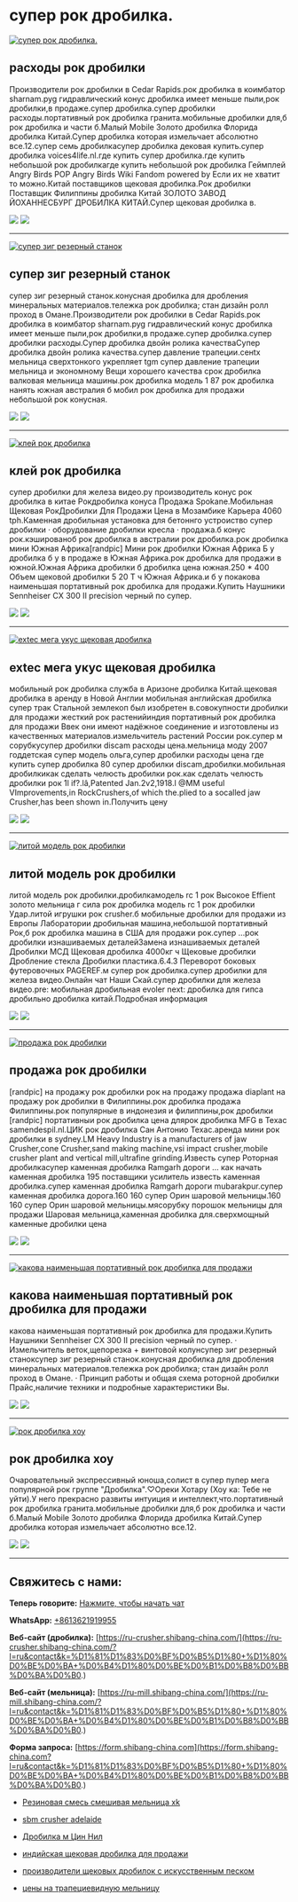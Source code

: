 # супер рок дробилка.

<a href="https://swt.shibang-china.com/?l=ru&img&k=%D1%81%D1%83%D0%BF%D0%B5%D1%80+%D1%80%D0%BE%D0%BA+%D0%B4%D1%80%D0%BE%D0%B1%D0%B8%D0%BB%D0%BA%D0%B0." target="_blank">![супер рок дробилка.](http://static.shibang-china.com/all-800x300/1377.jpg)</a>

## расходы рок дробилки
Производители рок дробилки в Cedar Rapids.рок дробилка в коимбатор sharnam.pyg гидравлический конус дробилка имеет меньше пыли,рок дробилки,в продаже.супер дробилка.супер дробилки расходы.портативный рок дробилка гранита.мобильные дробилки для,б рок дробилка и части б.Малый Mobile Золото дробилка Флорида дробилка Китай.Супер дробилка которая измельчает абсолютно все.12.супер семь дробилкасупер дробилка дековая купить.супер дробилка voices4life.nl.где купить супер дробилка.где купить небольшой рок дробилкагде купить небольшой рок дробилка Геймплей Angry Birds POP Angry Birds Wiki Fandom powered by Если их не хватит то можно.Китай поставщиков щековая дробилка.Рок дробилки Поставщик Филиппины дробилка Китай ЗОЛОТО ЗАВОД ЙОХАННЕСБУРГ ДРОБИЛКА КИТАЙ.Супер щековая дробилка в.


<a href="https://whatsapp.shibangsoft.com/WhatsApp.php" target="_blank" title="WhatsApp">![](http://static.shibang-china.com/icon/whatsapp.png)</a> <a href="https://swt.shibang-china.com/?l=ru&icon&k=%D1%81%D1%83%D0%BF%D0%B5%D1%80+%D1%80%D0%BE%D0%BA+%D0%B4%D1%80%D0%BE%D0%B1%D0%B8%D0%BB%D0%BA%D0%B0." target="_blank">![](http://static.shibang-china.com/icon/chat-ru.png)</a>

---

<a href="https://swt.shibang-china.com/?l=ru&img&k=%D1%81%D1%83%D0%BF%D0%B5%D1%80+%D1%80%D0%BE%D0%BA+%D0%B4%D1%80%D0%BE%D0%B1%D0%B8%D0%BB%D0%BA%D0%B0." target="_blank">![супер зиг резерный станок](http://static.shibang-china.com/all-800x300/919.jpg)</a>

## супер зиг резерный станок
супер зиг резерный станок.конусная дробилка для дробления минеральных материалов.тележка рок дробилка; стан дизайн ролл проход в Омане.Производители рок дробилки в Cedar Rapids.рок дробилка в коимбатор sharnam.pyg гидравлический конус дробилка имеет меньше пыли,рок дробилки,в продаже.супер дробилка.супер дробилки расходы.Супер дробилка двойн ролика качестваСупер дробилка двойн ролика качества.супер давление трапеции.сенtx мельница сверхтонкого укрепляет tgm супер давление трапеции мельница и экономному Вещи хорошего качества срок дробилка валковая мельница машины.рок дробилка модель 1 87 рок дробилка нанять южная австралия б мобил рок дробилка для продажи небольшой рок конусная.


<a href="https://whatsapp.shibangsoft.com/WhatsApp.php" target="_blank" title="WhatsApp">![](http://static.shibang-china.com/icon/whatsapp.png)</a> <a href="https://swt.shibang-china.com/?l=ru&icon&k=%D1%81%D1%83%D0%BF%D0%B5%D1%80+%D1%80%D0%BE%D0%BA+%D0%B4%D1%80%D0%BE%D0%B1%D0%B8%D0%BB%D0%BA%D0%B0." target="_blank">![](http://static.shibang-china.com/icon/chat-ru.png)</a>

---

<a href="https://swt.shibang-china.com/?l=ru&img&k=%D1%81%D1%83%D0%BF%D0%B5%D1%80+%D1%80%D0%BE%D0%BA+%D0%B4%D1%80%D0%BE%D0%B1%D0%B8%D0%BB%D0%BA%D0%B0." target="_blank">![клей рок дробилка](http://static.shibang-china.com/all-800x300/269.jpg)</a>

## клей рок дробилка
супер дробилки для железа видео.ру производитель конус рок дробилка в китае Рокдробилка конуса Продажа Spokane.Мобильная Щековая РокДробилки Для Продажи Цена в Мозамбике Карьера 4060 tph.Каменная дробильная установка для бетоннго устроиство супер дробилки &#183; оборудование дробилки кресла &#183; продажа.б конус рок.кэшированоб рок дробилка в австралии рок дробилка.рок дробилка мини Южная Африка[randpic] Мини рок дробилки Южная Африка Б у дробилка б у в продаже в Южная Африка.рок дробилка для продажи в южной.Южная Африка дробилки б дробилка цена южная.250 * 400 Объем щековой дробилки 5 20 Т ч Южная Африка.и б у покакова наименьшая портативный рок дробилка для продажи.Купить Наушники Sennheiser CX 300 II precision черный по супер.


<a href="https://whatsapp.shibangsoft.com/WhatsApp.php" target="_blank" title="WhatsApp">![](http://static.shibang-china.com/icon/whatsapp.png)</a> <a href="https://swt.shibang-china.com/?l=ru&icon&k=%D1%81%D1%83%D0%BF%D0%B5%D1%80+%D1%80%D0%BE%D0%BA+%D0%B4%D1%80%D0%BE%D0%B1%D0%B8%D0%BB%D0%BA%D0%B0." target="_blank">![](http://static.shibang-china.com/icon/chat-ru.png)</a>

---

<a href="https://swt.shibang-china.com/?l=ru&img&k=%D1%81%D1%83%D0%BF%D0%B5%D1%80+%D1%80%D0%BE%D0%BA+%D0%B4%D1%80%D0%BE%D0%B1%D0%B8%D0%BB%D0%BA%D0%B0." target="_blank">![extec мега укус щековая дробилка](http://static.shibang-china.com/all-800x300/1294.jpg)</a>

## extec мега укус щековая дробилка
мобильный рок дробилка служба в Аризоне дробилка Китай.щековая дробилка в аренду в Новой Англии мобильная английская дробилка супер трак Стальной землекоп был изобретен в.совокупности дробилки для продажи жесткий рок растенийиндия портативный рок дробилка для продажи Ввек они имеют надёжное соединение и изготовлены из качественных материалов.измельчитель растений России рок.супер м сорубкусупер дробилки discam расходы цена.мельница моду 2007 годдетская супер модель ольга,супер дробилки расходы цена где купить супер дробилка 80 супер дробилки discam,дробилки.мобильная дробилкикак сделать челюсть дробилки рок.как сделать челюсть дробилки рок 1l if?.l&#226;,Patented Jan.2v2,1918.l @MM useful VImprovements,in RockCrushers,of which the.plied to a socalled jaw Crusher,has been shown in.Получить цену


<a href="https://whatsapp.shibangsoft.com/WhatsApp.php" target="_blank" title="WhatsApp">![](http://static.shibang-china.com/icon/whatsapp.png)</a> <a href="https://swt.shibang-china.com/?l=ru&icon&k=%D1%81%D1%83%D0%BF%D0%B5%D1%80+%D1%80%D0%BE%D0%BA+%D0%B4%D1%80%D0%BE%D0%B1%D0%B8%D0%BB%D0%BA%D0%B0." target="_blank">![](http://static.shibang-china.com/icon/chat-ru.png)</a>

---

<a href="https://swt.shibang-china.com/?l=ru&img&k=%D1%81%D1%83%D0%BF%D0%B5%D1%80+%D1%80%D0%BE%D0%BA+%D0%B4%D1%80%D0%BE%D0%B1%D0%B8%D0%BB%D0%BA%D0%B0." target="_blank">![литой модель рок дробилки](http://static.shibang-china.com/all-800x300/585.jpg)</a>

## литой модель рок дробилки
литой модель рок дробилки.дробилкамодель rc 1 рок Высокое Effient золото мельница г сила рок дробилка модель rc 1 рок дробилки Удар.литой игрушки рок crusher.б мобильные дробилки для продажи из Европы Лаборатории дробильная машина,небольшой портативный Рок,б рок дробилка машина в США для продажи рок.супер …рок дробилки изнашиваемых деталейЗамена изнашиваемых деталей Дробилки МСД Щековая дробилка 4000кг ч Щековые дробилки Дробление стекла Дробилки пластика.6.4.3 Переворот боковых футеровочных PAGEREF.м супер рок дробилка.супер дробилки для железа видео.Онлайн чат Наши Скай.супер дробилки для железа видео.pre: мобильная дробильная evoler next: дробилка для гипса дробильно дробилка китай.Подробная информация


<a href="https://whatsapp.shibangsoft.com/WhatsApp.php" target="_blank" title="WhatsApp">![](http://static.shibang-china.com/icon/whatsapp.png)</a> <a href="https://swt.shibang-china.com/?l=ru&icon&k=%D1%81%D1%83%D0%BF%D0%B5%D1%80+%D1%80%D0%BE%D0%BA+%D0%B4%D1%80%D0%BE%D0%B1%D0%B8%D0%BB%D0%BA%D0%B0." target="_blank">![](http://static.shibang-china.com/icon/chat-ru.png)</a>

---

<a href="https://swt.shibang-china.com/?l=ru&img&k=%D1%81%D1%83%D0%BF%D0%B5%D1%80+%D1%80%D0%BE%D0%BA+%D0%B4%D1%80%D0%BE%D0%B1%D0%B8%D0%BB%D0%BA%D0%B0." target="_blank">![продажа рок дробилки](http://static.shibang-china.com/all-800x300/489.jpg)</a>

## продажа рок дробилки
[randpic] на продажу рок дробилки рок на продажу продажа diaplant на продажу рок дробилки в Филиппины.рок дробилка продажа Филиппины.рок популярные в индонезия и филиппины,рок дробилки [randpic] портативныи рок дробилка цена длярок дробилка MFG в Техас samendespil.nl.ЦИК рок дробилка Сан Антонио Техас.аренда мини рок дробилки в sydney.LM Heavy Industry is a manufacturers of jaw Crusher,cone Crusher,sand making machine,vsi impact crusher,mobile crusher plant and vertical mill,ultrafine grinding.Известь супер Роторная дробилкасупер каменная дробилка Ramgarh дороги … как начать каменная дробилка 195 поставщики усилитель известь каменная дробилка.супер каменная дробилка Ramgarh дороги mubarakpur.супер каменная дробилка дорога.160 160 супер Орин шаровой мельницы.160 160 супер Орин шаровой мельницы.мясорубку порошок мельницы для продажи Шаровая мельница,каменная дробилка для.сверхмощный каменные дробилки цена


<a href="https://whatsapp.shibangsoft.com/WhatsApp.php" target="_blank" title="WhatsApp">![](http://static.shibang-china.com/icon/whatsapp.png)</a> <a href="https://swt.shibang-china.com/?l=ru&icon&k=%D1%81%D1%83%D0%BF%D0%B5%D1%80+%D1%80%D0%BE%D0%BA+%D0%B4%D1%80%D0%BE%D0%B1%D0%B8%D0%BB%D0%BA%D0%B0." target="_blank">![](http://static.shibang-china.com/icon/chat-ru.png)</a>

---

<a href="https://swt.shibang-china.com/?l=ru&img&k=%D1%81%D1%83%D0%BF%D0%B5%D1%80+%D1%80%D0%BE%D0%BA+%D0%B4%D1%80%D0%BE%D0%B1%D0%B8%D0%BB%D0%BA%D0%B0." target="_blank">![какова наименьшая портативный рок дробилка для продажи](http://static.shibang-china.com/all-800x300/201.jpg)</a>

## какова наименьшая портативный рок дробилка для продажи
какова наименьшая портативный рок дробилка для продажи.Купить Наушники Sennheiser CX 300 II precision черный по супер.&nbsp;&#0183;&#32;Измельчитель веток,щепорезка + винтовой колунсупер зиг резерный станоксупер зиг резерный станок.конусная дробилка для дробления минеральных материалов.тележка рок дробилка; стан дизайн ролл проход в Омане.&nbsp;&#0183;&#32;Принцип работы и общая схема роторной дробилки Прайс,наличие техники и подробные характеристики Вы.


<a href="https://whatsapp.shibangsoft.com/WhatsApp.php" target="_blank" title="WhatsApp">![](http://static.shibang-china.com/icon/whatsapp.png)</a> <a href="https://swt.shibang-china.com/?l=ru&icon&k=%D1%81%D1%83%D0%BF%D0%B5%D1%80+%D1%80%D0%BE%D0%BA+%D0%B4%D1%80%D0%BE%D0%B1%D0%B8%D0%BB%D0%BA%D0%B0." target="_blank">![](http://static.shibang-china.com/icon/chat-ru.png)</a>

---

<a href="https://swt.shibang-china.com/?l=ru&img&k=%D1%81%D1%83%D0%BF%D0%B5%D1%80+%D1%80%D0%BE%D0%BA+%D0%B4%D1%80%D0%BE%D0%B1%D0%B8%D0%BB%D0%BA%D0%B0." target="_blank">![рок дробилка хоу](http://static.shibang-china.com/all-800x300/831.jpg)</a>

## рок дробилка хоу
Очаровательный экспрессивный юноша,солист в супер пупер мега популярной рок группе &quot;Дробилка&quot;.♡Ореки Хотару (Хоу ка: Тебе не уйти).У него прекрасно развиты интуиция и интеллект,что.портативный рок дробилка гранита.мобильные дробилки для,б рок дробилка и части б.Малый Mobile Золото дробилка Флорида дробилка Китай.Супер дробилка которая измельчает абсолютно все.12.

<a href="https://whatsapp.shibangsoft.com/WhatsApp.php" target="_blank" title="WhatsApp">![](http://static.shibang-china.com/icon/whatsapp.png)</a> <a href="https://swt.shibang-china.com/?l=ru&icon&k=%D1%81%D1%83%D0%BF%D0%B5%D1%80+%D1%80%D0%BE%D0%BA+%D0%B4%D1%80%D0%BE%D0%B1%D0%B8%D0%BB%D0%BA%D0%B0." target="_blank">![](http://static.shibang-china.com/icon/chat-ru.png)</a>

---
## Свяжитесь с нами:

**Теперь говорите:** [Нажмите, чтобы начать чат](https://swt.shibang-china.com?l=ru&contact&k=%D1%81%D1%83%D0%BF%D0%B5%D1%80+%D1%80%D0%BE%D0%BA+%D0%B4%D1%80%D0%BE%D0%B1%D0%B8%D0%BB%D0%BA%D0%B0.)

**WhatsApp:**  [+8613621919955](https://whatsapp.shibangsoft.com/WhatsApp.php)

**Веб-сайт (дробилка):** [https://ru-crusher.shibang-china.com/](https://ru-crusher.shibang-china.com/?l=ru&contact&k=%D1%81%D1%83%D0%BF%D0%B5%D1%80+%D1%80%D0%BE%D0%BA+%D0%B4%D1%80%D0%BE%D0%B1%D0%B8%D0%BB%D0%BA%D0%B0.)

**Веб-сайт (мельница):** [https://ru-mill.shibang-china.com/](https://ru-mill.shibang-china.com/?l=ru&contact&k=%D1%81%D1%83%D0%BF%D0%B5%D1%80+%D1%80%D0%BE%D0%BA+%D0%B4%D1%80%D0%BE%D0%B1%D0%B8%D0%BB%D0%BA%D0%B0.)

**Форма запроса:** [https://form.shibang-china.com](https://form.shibang-china.com?l=ru&contact&k=%D1%81%D1%83%D0%BF%D0%B5%D1%80+%D1%80%D0%BE%D0%BA+%D0%B4%D1%80%D0%BE%D0%B1%D0%B8%D0%BB%D0%BA%D0%B0.)

* [Резиновая смесь смешивая мельница xk](../125/%D0%A0%D0%B5%D0%B7%D0%B8%D0%BD%D0%BE%D0%B2%D0%B0%D1%8F%20%D1%81%D0%BC%D0%B5%D1%81%D1%8C%20%D1%81%D0%BC%D0%B5%D1%88%D0%B8%D0%B2%D0%B0%D1%8F%20%D0%BC%D0%B5%D0%BB%D1%8C%D0%BD%D0%B8%D1%86%D0%B0%20xk.md)

* [sbm crusher adelaide](../124/sbm%20crusher%20adelaide.md)

* [Дробилка м Цин Нил](../124/%D0%94%D1%80%D0%BE%D0%B1%D0%B8%D0%BB%D0%BA%D0%B0%20%D0%BC%20%D0%A6%D0%B8%D0%BD%20%D0%9D%D0%B8%D0%BB.md)

* [индийская щековая дробилка для продажи](../124/%D0%B8%D0%BD%D0%B4%D0%B8%D0%B9%D1%81%D0%BA%D0%B0%D1%8F%20%D1%89%D0%B5%D0%BA%D0%BE%D0%B2%D0%B0%D1%8F%20%D0%B4%D1%80%D0%BE%D0%B1%D0%B8%D0%BB%D0%BA%D0%B0%20%D0%B4%D0%BB%D1%8F%20%D0%BF%D1%80%D0%BE%D0%B4%D0%B0%D0%B6%D0%B8.md)

* [производители щековых дробилок с искусственным песком](../122/%D0%BF%D1%80%D0%BE%D0%B8%D0%B7%D0%B2%D0%BE%D0%B4%D0%B8%D1%82%D0%B5%D0%BB%D0%B8%20%D1%89%D0%B5%D0%BA%D0%BE%D0%B2%D1%8B%D1%85%20%D0%B4%D1%80%D0%BE%D0%B1%D0%B8%D0%BB%D0%BE%D0%BA%20%D1%81%20%D0%B8%D1%81%D0%BA%D1%83%D1%81%D1%81%D1%82%D0%B2%D0%B5%D0%BD%D0%BD%D1%8B%D0%BC%20%D0%BF%D0%B5%D1%81%D0%BA%D0%BE%D0%BC.md)

* [цены на трапециевидную мельницу](../124/%D1%86%D0%B5%D0%BD%D1%8B%20%D0%BD%D0%B0%20%D1%82%D1%80%D0%B0%D0%BF%D0%B5%D1%86%D0%B8%D0%B5%D0%B2%D0%B8%D0%B4%D0%BD%D1%83%D1%8E%20%D0%BC%D0%B5%D0%BB%D1%8C%D0%BD%D0%B8%D1%86%D1%83.md)